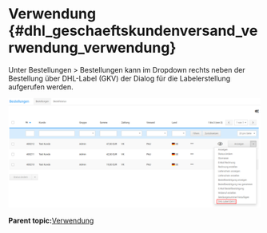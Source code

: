 # Verwendung {#dhl_geschaeftskundenversand_verwendung_verwendung}

Unter Bestellungen \> Bestellungen kann im Dropdown rechts neben der Bestellung über DHL-Label \(GKV\) der Dialog für die Labelerstellung aufgerufen werden.

![](Bilder/BestellungenDropdownGKV2_.png "Aufruf von DHL-Label (GKV)")

**Parent topic:**[Verwendung](7_7_3_Verwendung.md)

